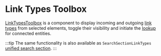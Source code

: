 # Link Types Toolbox

[LinkTypesToolbox](/docs/api/workspace/functions/LinkTypesToolbox.md) is a component to display incoming and outgoing [link types](/docs/api/workspace/type-aliases/LinkTypeIri.md) from selected elements, toggle their visibility and initiate the [lookup](/docs/components/instances-search.md) for connected entities.

:::tip
The same functionality is also available as `SearchSectionLinkTypes` [unified search section](/docs/components/unified-search.md).
:::
